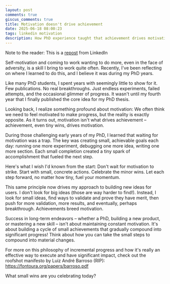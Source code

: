 ```yaml
---
layout: post
comments: true
giscus_comments: true
title: Motivation doesn't drive achievement
date: 2025-06-18 08:00:23
tags: linkedin motivation
description: How PhD experience taught that achievement drives motivation, not the other way around - the power of small wins and incremental progress over waiting for inspiration.
---
```


Note to the reader: This is a [repost](https://www.linkedin.com/posts/yewjinlim_short-essays-on-engineering-culture-activity-7290011077218603008-eCz1?utm_source=share&utm_medium=member_desktop&rcm=ACoAAAD4xmMBhqAf0RkmEot2NJkJA3gvq31H7Os) from LinkedIn

Self-motivation and coming to work wanting to do more, even in the face of adversity, is a skill I bring to work quite often. Recently, I've been reflecting on where I learned to do this, and I believe it was during my PhD years.

Like many PhD students, I spent years with seemingly little to show for it. Few publications. No real breakthroughs. Just endless experiments, failed attempts, and the occasional glimmer of progress. It wasn't until my fourth year that I finally published the core idea for my PhD thesis.

Looking back, I realize something profound about motivation: We often think we need to feel motivated to make progress, but the reality is exactly opposite. As it turns out, motivation isn't what drives achievement – achievement, even tiny wins, drives motivation.

During those challenging early years of my PhD, I learned that waiting for motivation was a trap. The key was creating small, achievable goals each day: running one more experiment, debugging one more idea, writing one more section. Each small completion created a tiny spark of accomplishment that fueled the next step.

Here's what I wish I'd known from the start: Don't wait for motivation to strike. Start with small, concrete actions. Celebrate the minor wins. Let each step forward, no matter how tiny, fuel your momentum.

This same principle now drives my approach to building new ideas for users. I don't look for big ideas (those are way harder to find!). Instead, I look for small ideas, find ways to validate and prove they have merit, then push for more validation, more results, and eventually, perhaps breakthrough. Achievements breed motivation.

Success in long-term endeavors – whether a PhD, building a new product, or mastering a new skill – isn't about maintaining constant motivation. It's about building a cycle of small achievements that gradually compound into significant progress! Think about how you can take the small steps to compound into material changes.

For more on this philosophy of incremental progress and how it's really an effective way to execute and have significant impact, check out the roofshot manifesto by Luiz André Barroso (RIP):
https://fontoura.org/papers/barroso.pdf

What small wins are you celebrating today?
